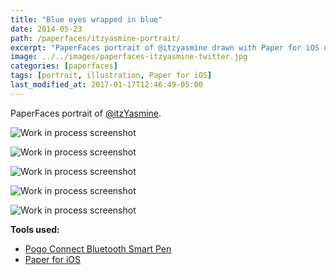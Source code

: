 ```yaml
---
title: "Blue eyes wrapped in blue"
date: 2014-05-23
path: /paperfaces/itzyasmine-portrait/
excerpt: "PaperFaces portrait of @itzyasmine drawn with Paper for iOS on an iPad."
image: ../../images/paperfaces-itzyasmine-twitter.jpg
categories: [paperfaces]
tags: [portrait, illustration, Paper for iOS]
last_modified_at: 2017-01-17T12:46:49-05:00
---
```


PaperFaces portrait of [@itzYasmine](https://twitter.com/itzYasmine).

![Work in process screenshot](../../images/paperfaces-itzyasmine-process-1-lg.jpg)

![Work in process screenshot](../../images/paperfaces-itzyasmine-process-2-lg.jpg)

![Work in process screenshot](../../images/paperfaces-itzyasmine-process-3-lg.jpg)

![Work in process screenshot](../../images/paperfaces-itzyasmine-process-4-lg.jpg)

![Work in process screenshot](../../images/paperfaces-itzyasmine-process-5-lg.jpg)

**Tools used:**

- [Pogo Connect Bluetooth Smart Pen](https://www.amazon.com/gp/product/B009K448L4/ref=as_li_ss_tl?ie=UTF8&camp=1789&creative=390957&creativeASIN=B009K448L4&linkCode=as2&tag=mademist-20)
- [Paper for iOS](https://paper.bywetransfer.com/)
